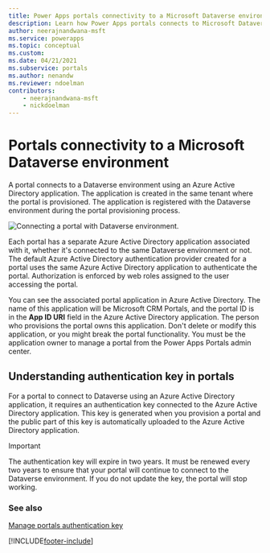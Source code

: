 ```yaml
---
title: Power Apps portals connectivity to a Microsoft Dataverse environment
description: Learn how Power Apps portals connects to Microsoft Dataverse environment, connectivity architecture, and the authentication key used for connectivity.
author: neerajnandwana-msft
ms.service: powerapps
ms.topic: conceptual
ms.custom: 
ms.date: 04/21/2021
ms.subservice: portals
ms.author: nenandw
ms.reviewer: ndoelman
contributors:
    - neerajnandwana-msft
    - nickdoelman
---
```


# Portals connectivity to a Microsoft Dataverse environment

A portal connects to a Dataverse environment using an Azure Active Directory application. The application is created in the same tenant where the portal is provisioned. The application is registered with the Dataverse environment during the portal provisioning process.

![Connecting a portal with Dataverse environment.](../media/connect-with-dynamics.png "Connecting a portal with Dataverse environment")

Each portal has a separate Azure Active Directory application associated with it, whether it's connected to the same Dataverse environment or not. The default Azure Active Directory authentication provider created for a portal uses the same Azure Active Directory application to authenticate the portal. Authorization is enforced by web roles assigned to the user accessing the portal.

You can see the associated portal application in Azure Active Directory. The name of this application will be Microsoft CRM Portals, and the portal ID is in the **App ID URI** field in the Azure Active Directory application. The person who provisions the portal owns this application. Don't delete or modify this application, or you might break the portal functionality. You must be the application owner to manage a portal from the Power Apps Portals admin center.

## Understanding authentication key in portals

For a portal to connect to Dataverse using an Azure Active Directory application, it requires an authentication key connected to the Azure Active Directory application. This key is generated when you provision a portal and the public part of this key is automatically uploaded to the Azure Active Directory application.

> [!IMPORTANT]
> The authentication key will expire in two years. It must be renewed every two years to ensure that your portal will continue to connect to the Dataverse environment. If you do not update the key, the portal will stop working.  

### See also

[Manage portals authentication key](manage-auth-key.md)


[!INCLUDE[footer-include](../../../includes/footer-banner.md)]